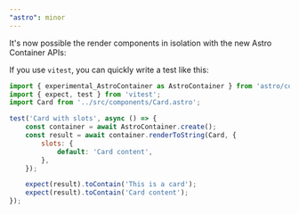 ```yaml
---
"astro": minor
---
```


It's now possible the render components in isolation with the new Astro Container APIs:

If you use `vitest`, you can quickly write a test like this:

```js
import { experimental_AstroContainer as AstroContainer } from 'astro/container';
import { expect, test } from 'vitest';
import Card from '../src/components/Card.astro';

test('Card with slots', async () => {
	const container = await AstroContainer.create();
	const result = await container.renderToString(Card, {
		slots: {
			default: 'Card content',
		},
	});

	expect(result).toContain('This is a card');
	expect(result).toContain('Card content');
});
```
